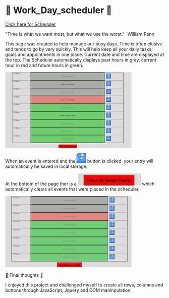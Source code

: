 # 📆 Work_Day_scheduler 📆

[Click here for Scheduler](https://cenzo-cmd.github.io/Work_Day_scheduler/)

"Time is what we want most, but what we use the worst."   -William Penn

This page was created to help manage our busy days.  Time is often elusive and tends to go by very quickly.  This will help keep all your daily tasks, goals and appointments in one place.  Current date and time are displayed at the top. The Scheduler automatically displays past hours in grey, current hour in red and future hours in green.

<img src="assets/images/overview1.png" width="400px">

When an event is entered and the <img src="assets/images/save.png" width="30px"> button is clicked, your entry will automatically be saved in local storage.

At the bottom of the page ther is a <img src="assets/images/clearBtn.png" width="200px"> which automatically clears all events that were placed in the scheduler.

<img src="assets/images/overview2.png" width="400px">

📌 Final thoughts 📌

I enjoyed this project and challenged myself to create all rows, columns and buttons through JavaScript, Jquery and DOM maninpulation.    




